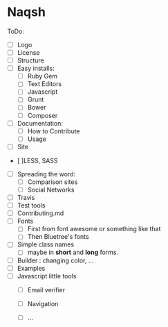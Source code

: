 # Naqsh

ToDo:
+ [ ] Logo
+ [ ] License
+ [ ] Structure
+ [ ] Easy installs:
    + [ ] Ruby Gem
    + [ ] Text Editors
    + [ ] Javascript
    + [ ] Grunt
    + [ ] Bower
    + [ ] Composer
+ [ ] Documentation:
    + [ ] How to Contribute
    + [ ] Usage
+ [ ] Site
+ [ ]LESS, SASS
+ [ ] Spreading the word:
    + [ ] Comparison sites
    + [ ] Social Networks
+ [ ] Travis
+ [ ] Test tools
+ [ ] Contributing.md
+ [ ] Fonts
    + [ ] First from font awesome or something like that
    + [ ] Then Bluetree's fonts
+ [ ] Simple class names
    + [ ] maybe in **short** and **long** forms.
+ [ ] Builder : changing color, ...
+ [ ] Examples
+ [ ] Javascript little tools
    + [ ] Email verifier
    + [ ] Navigation
    + [ ] ...
    
